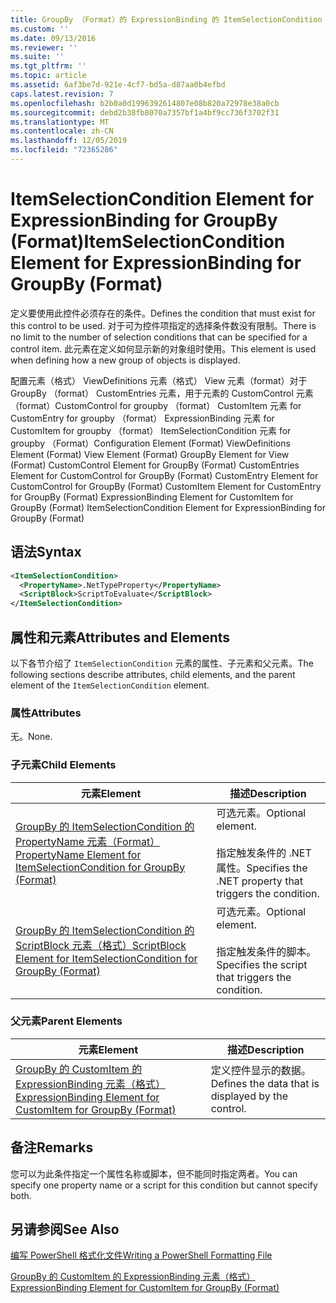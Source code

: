 ```yaml
---
title: GroupBy （Format）的 ExpressionBinding 的 ItemSelectionCondition 元素 |Microsoft Docs
ms.custom: ''
ms.date: 09/13/2016
ms.reviewer: ''
ms.suite: ''
ms.tgt_pltfrm: ''
ms.topic: article
ms.assetid: 6af3be7d-921e-4cf7-bd5a-d87aa0b4efbd
caps.latest.revision: 7
ms.openlocfilehash: b2b0a0d1996392614807e08b820a72978e38a0cb
ms.sourcegitcommit: debd2b38fb8070a7357bf1a4bf9cc736f3702f31
ms.translationtype: MT
ms.contentlocale: zh-CN
ms.lasthandoff: 12/05/2019
ms.locfileid: "72365286"
---
```

# <a name="itemselectioncondition-element-for-expressionbinding-for-groupby-format"></a><span data-ttu-id="690ee-102">ItemSelectionCondition Element for ExpressionBinding for GroupBy (Format)</span><span class="sxs-lookup"><span data-stu-id="690ee-102">ItemSelectionCondition Element for ExpressionBinding for GroupBy (Format)</span></span>

<span data-ttu-id="690ee-103">定义要使用此控件必须存在的条件。</span><span class="sxs-lookup"><span data-stu-id="690ee-103">Defines the condition that must exist for this control to be used.</span></span> <span data-ttu-id="690ee-104">对于可为控件项指定的选择条件数没有限制。</span><span class="sxs-lookup"><span data-stu-id="690ee-104">There is no limit to the number of selection conditions that can be specified for a control item.</span></span> <span data-ttu-id="690ee-105">此元素在定义如何显示新的对象组时使用。</span><span class="sxs-lookup"><span data-stu-id="690ee-105">This element is used when defining how a new group of objects is displayed.</span></span>

<span data-ttu-id="690ee-106">配置元素（格式） ViewDefinitions 元素（格式） View 元素（format）对于 GroupBy （format） CustomEntries 元素，用于元素的 CustomControl 元素（format）CustomControl for groupby （format） CustomItem 元素 for CustomEntry for groupby （format） ExpressionBinding 元素 for CustomItem for groupby （format） ItemSelectionCondition 元素 for groupby （Format）</span><span class="sxs-lookup"><span data-stu-id="690ee-106">Configuration Element (Format) ViewDefinitions Element (Format) View Element (Format) GroupBy Element for View (Format) CustomControl Element for GroupBy (Format) CustomEntries Element for CustomControl for GroupBy (Format) CustomEntry Element for CustomControl for GroupBy (Format) CustomItem Element for CustomEntry for GroupBy (Format) ExpressionBinding Element for CustomItem for GroupBy (Format) ItemSelectionCondition Element for ExpressionBinding for GroupBy (Format)</span></span>

## <a name="syntax"></a><span data-ttu-id="690ee-107">语法</span><span class="sxs-lookup"><span data-stu-id="690ee-107">Syntax</span></span>

```xml
<ItemSelectionCondition>
  <PropertyName>.NetTypeProperty</PropertyName>
  <ScriptBlock>ScriptToEvaluate</ScriptBlock>
</ItemSelectionCondition>
```

## <a name="attributes-and-elements"></a><span data-ttu-id="690ee-108">属性和元素</span><span class="sxs-lookup"><span data-stu-id="690ee-108">Attributes and Elements</span></span>

<span data-ttu-id="690ee-109">以下各节介绍了 `ItemSelectionCondition` 元素的属性、子元素和父元素。</span><span class="sxs-lookup"><span data-stu-id="690ee-109">The following sections describe attributes, child elements, and the parent element of the `ItemSelectionCondition` element.</span></span>

### <a name="attributes"></a><span data-ttu-id="690ee-110">属性</span><span class="sxs-lookup"><span data-stu-id="690ee-110">Attributes</span></span>

<span data-ttu-id="690ee-111">无。</span><span class="sxs-lookup"><span data-stu-id="690ee-111">None.</span></span>

### <a name="child-elements"></a><span data-ttu-id="690ee-112">子元素</span><span class="sxs-lookup"><span data-stu-id="690ee-112">Child Elements</span></span>

|<span data-ttu-id="690ee-113">元素</span><span class="sxs-lookup"><span data-stu-id="690ee-113">Element</span></span>|<span data-ttu-id="690ee-114">描述</span><span class="sxs-lookup"><span data-stu-id="690ee-114">Description</span></span>|
|-------------|-----------------|
|[<span data-ttu-id="690ee-115">GroupBy 的 ItemSelectionCondition 的 PropertyName 元素（Format）</span><span class="sxs-lookup"><span data-stu-id="690ee-115">PropertyName Element for ItemSelectionCondition for GroupBy (Format)</span></span>](./propertyname-element-for-itemselectioncondition-for-groupby-format.md)|<span data-ttu-id="690ee-116">可选元素。</span><span class="sxs-lookup"><span data-stu-id="690ee-116">Optional element.</span></span><br /><br /> <span data-ttu-id="690ee-117">指定触发条件的 .NET 属性。</span><span class="sxs-lookup"><span data-stu-id="690ee-117">Specifies the .NET property that triggers the condition.</span></span>|
|[<span data-ttu-id="690ee-118">GroupBy 的 ItemSelectionCondition 的 ScriptBlock 元素（格式）</span><span class="sxs-lookup"><span data-stu-id="690ee-118">ScriptBlock Element for ItemSelectionCondition for GroupBy (Format)</span></span>](./scriptblock-element-for-itemselectioncondition-for-groupby-format.md)|<span data-ttu-id="690ee-119">可选元素。</span><span class="sxs-lookup"><span data-stu-id="690ee-119">Optional element.</span></span><br /><br /> <span data-ttu-id="690ee-120">指定触发条件的脚本。</span><span class="sxs-lookup"><span data-stu-id="690ee-120">Specifies the script that triggers the condition.</span></span>|

### <a name="parent-elements"></a><span data-ttu-id="690ee-121">父元素</span><span class="sxs-lookup"><span data-stu-id="690ee-121">Parent Elements</span></span>

|<span data-ttu-id="690ee-122">元素</span><span class="sxs-lookup"><span data-stu-id="690ee-122">Element</span></span>|<span data-ttu-id="690ee-123">描述</span><span class="sxs-lookup"><span data-stu-id="690ee-123">Description</span></span>|
|-------------|-----------------|
|[<span data-ttu-id="690ee-124">GroupBy 的 CustomItem 的 ExpressionBinding 元素（格式）</span><span class="sxs-lookup"><span data-stu-id="690ee-124">ExpressionBinding Element for CustomItem for GroupBy (Format)</span></span>](./expressionbinding-element-for-customitem-for-groupby-format.md)|<span data-ttu-id="690ee-125">定义控件显示的数据。</span><span class="sxs-lookup"><span data-stu-id="690ee-125">Defines the data that is displayed by the control.</span></span>|

## <a name="remarks"></a><span data-ttu-id="690ee-126">备注</span><span class="sxs-lookup"><span data-stu-id="690ee-126">Remarks</span></span>

<span data-ttu-id="690ee-127">您可以为此条件指定一个属性名称或脚本，但不能同时指定两者。</span><span class="sxs-lookup"><span data-stu-id="690ee-127">You can specify one property name or a script for this condition but cannot specify both.</span></span>

## <a name="see-also"></a><span data-ttu-id="690ee-128">另请参阅</span><span class="sxs-lookup"><span data-stu-id="690ee-128">See Also</span></span>

[<span data-ttu-id="690ee-129">编写 PowerShell 格式化文件</span><span class="sxs-lookup"><span data-stu-id="690ee-129">Writing a PowerShell Formatting File</span></span>](./writing-a-powershell-formatting-file.md)

[<span data-ttu-id="690ee-130">GroupBy 的 CustomItem 的 ExpressionBinding 元素（格式）</span><span class="sxs-lookup"><span data-stu-id="690ee-130">ExpressionBinding Element for CustomItem for GroupBy (Format)</span></span>](./expressionbinding-element-for-customitem-for-groupby-format.md)
